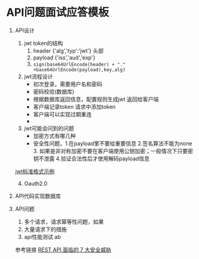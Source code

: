 # API问题面试应答模板
1. API设计
    1. jwt token的结构
        1. header {'alg','typ':'jwt'} 头部
        2. payload {'iss','aud','exp'}
        3. `sign(base64UrlEncode(header) + "." +base64UrlEncode(payload),key,alg)`
    2. jwt流程设计
        * 初次登录，需要用户名和密码
        * 密码校验(数据库)
        * 根据数据库返回信息，配置规则生成jwt 返回给客户端
        * 客户端记录token 请求中添加token
        * 客户端可以实现过期重连
        * 
    3. jwt可能会问到的问题
        * 加密方式有哪几种
        * 安全性问题，1.在payload里不要给重要信息 2.签名算法不能为none 3. 如果是非对称加密不要在客户端使用公钥加密；一般情况下只要密钥不泄露 4.验证合法性后才使用解码payload信息
        
    [jwt标准格式示例](https://jwt.io/)

    4. Oauth2.0

2. API代码实现数据库

2. API问题
    1. 多个请求，请求幂等性问题，如果
    2. 大量请求下的措施 
    3. api性能测试 ab

    参考链接
    [REST API 面临的 7 大安全威胁](https://www.infoq.cn/article/caQ6KibpAquIgFoku0up)